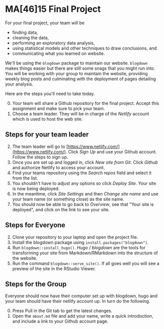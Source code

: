 # MA[46]15 Final Project

For your final project, your team will be 

* finding data, 
* cleaning the data,
* performing an exploratory data analysis, 
* using statistical models and other techniques to draw conclusions, and
* communicating what you learned on website.

We'll be using the `blogdown` package to maintain our website. `blogdown` makes things easier but there are still some snags that you might run into. 
You will be working with your group to maintain the website, providing weekly blog posts and culminating with the deployment of pages detailing your analysis.

Here are the steps you'll need to take today.

0. Your team will share a Github repository for the final project. Accept this assignment and make sure to pick your team.
1. Choose a team leader. They will be in charge of the _Netlify_ account which is used to host the web site.

## Steps for your team leader

2. The team leader will go to [https://www.netlify.com/](https://www.netlify.com/). Click _Sign Up_ and use your Github account. Follow the steps to sign up.
3. Once you are set up and logged in, click _New site from Git_. Click _Github_ and authorize Netlify to access your account.
4. Find your teams repository using the _Search repos_ field and select it from the list.
5. You shouldn't have to adjust any options so click _Deploy Site_. Your site is now being deployed.
6. In the meantime, click _Site Settings_ and then _Change site name_ and use your team name (or something close) as the site name.
7. You should now be able to go back to _Overview_, see that "Your site is deployed", and click on the link to see your site. 


## Steps for Everyone

2. Clone your repository to your laptop and open the project file.
3. Install the blogdown package using `install.packages("blogdown")`. 
4. Run `blogdown::install_hugo()`. _Hugo_ / _blogdown_ are the tools for transforming your site from Markdown/RMarkdown into the structure of the website.
5. Run the command `blogdown::serve_site()`. If all goes well you will see a preview of the site in the RStudio Viewer.

## Steps for the Group

Everyone should now have their computer set up with blogdown, hugo and your team should have their netlify account up.
In turn do the following.

0. Press Pull in the Git tab to get the latest changes.
1. Open the `about.md` file and add your name, write a quick introduction, and include a link to your Github account page.